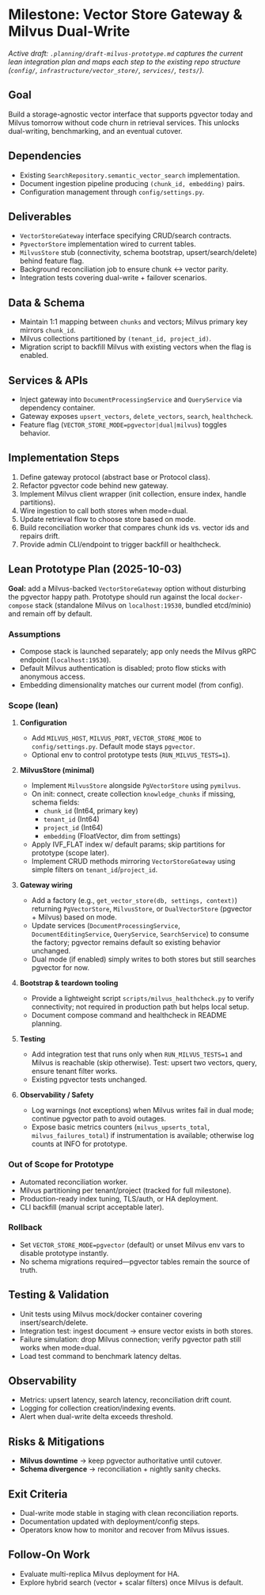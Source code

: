 # Milestone: Vector Store Gateway & Milvus Dual-Write

_Active draft: `.planning/draft-milvus-prototype.md` captures the current lean integration plan and maps each step to the existing repo structure (`config/`, `infrastructure/vector_store/`, `services/`, `tests/`)._

## Goal
Build a storage-agnostic vector interface that supports pgvector today and Milvus tomorrow without code churn in retrieval services. This unlocks dual-writing, benchmarking, and an eventual cutover.

## Dependencies
- Existing `SearchRepository.semantic_vector_search` implementation.
- Document ingestion pipeline producing `(chunk_id, embedding)` pairs.
- Configuration management through `config/settings.py`.

## Deliverables
- `VectorStoreGateway` interface specifying CRUD/search contracts.
- `PgvectorStore` implementation wired to current tables.
- `MilvusStore` stub (connectivity, schema bootstrap, upsert/search/delete) behind feature flag.
- Background reconciliation job to ensure chunk ↔ vector parity.
- Integration tests covering dual-write + failover scenarios.

## Data & Schema
- Maintain 1:1 mapping between `chunks` and vectors; Milvus primary key mirrors `chunk_id`.
- Milvus collections partitioned by `(tenant_id, project_id)`.
- Migration script to backfill Milvus with existing vectors when the flag is enabled.

## Services & APIs
- Inject gateway into `DocumentProcessingService` and `QueryService` via dependency container.
- Gateway exposes `upsert_vectors`, `delete_vectors`, `search`, `healthcheck`.
- Feature flag (`VECTOR_STORE_MODE=pgvector|dual|milvus`) toggles behavior.

## Implementation Steps
1. Define gateway protocol (abstract base or Protocol class).
2. Refactor pgvector code behind new gateway.
3. Implement Milvus client wrapper (init collection, ensure index, handle partitions).
4. Wire ingestion to call both stores when mode=dual.
5. Update retrieval flow to choose store based on mode.
6. Build reconciliation worker that compares chunk ids vs. vector ids and repairs drift.
7. Provide admin CLI/endpoint to trigger backfill or healthcheck.

## Lean Prototype Plan (2025-10-03)
**Goal:** add a Milvus-backed `VectorStoreGateway` option without disturbing the pgvector happy path. Prototype should run against the local `docker-compose` stack (standalone Milvus on `localhost:19530`, bundled etcd/minio) and remain off by default.

### Assumptions
- Compose stack is launched separately; app only needs the Milvus gRPC endpoint (`localhost:19530`).
- Default Milvus authentication is disabled; proto flow sticks with anonymous access.
- Embedding dimensionality matches our current model (from config).

### Scope (lean)
1. **Configuration**
	- Add `MILVUS_HOST`, `MILVUS_PORT`, `VECTOR_STORE_MODE` to `config/settings.py`. Default mode stays `pgvector`.
	- Optional env to control prototype tests (`RUN_MILVUS_TESTS=1`).

2. **MilvusStore (minimal)**
	- Implement `MilvusStore` alongside `PgVectorStore` using `pymilvus`.
	- On init: connect, create collection `knowledge_chunks` if missing, schema fields:
	  - `chunk_id` (Int64, primary key)
	  - `tenant_id` (Int64)
	  - `project_id` (Int64)
	  - `embedding` (FloatVector, dim from settings)
	- Apply IVF_FLAT index w/ default params; skip partitions for prototype (scope later).
	- Implement CRUD methods mirroring `VectorStoreGateway` using simple filters on `tenant_id`/`project_id`.

3. **Gateway wiring**
	- Add a factory (e.g., `get_vector_store(db, settings, context)`) returning `PgVectorStore`, `MilvusStore`, or `DualVectorStore` (pgvector + Milvus) based on mode.
	- Update services (`DocumentProcessingService`, `DocumentEditingService`, `QueryService`, `SearchService`) to consume the factory; pgvector remains default so existing behavior unchanged.
	- Dual mode (if enabled) simply writes to both stores but still searches pgvector for now.

4. **Bootstrap & teardown tooling**
	- Provide a lightweight script `scripts/milvus_healthcheck.py` to verify connectivity; not required in production path but helps local setup.
	- Document compose command and healthcheck in README planning.

5. **Testing**
	- Add integration test that runs only when `RUN_MILVUS_TESTS=1` and Milvus is reachable (skip otherwise). Test: upsert two vectors, query, ensure tenant filter works.
	- Existing pgvector tests unchanged.

6. **Observability / Safety**
	- Log warnings (not exceptions) when Milvus writes fail in dual mode; continue pgvector path to avoid outages.
	- Expose basic metrics counters (`milvus_upserts_total`, `milvus_failures_total`) if instrumentation is available; otherwise log counts at INFO for prototype.

### Out of Scope for Prototype
- Automated reconciliation worker.
- Milvus partitioning per tenant/project (tracked for full milestone).
- Production-ready index tuning, TLS/auth, or HA deployment.
- CLI backfill (manual script acceptable later).

### Rollback
- Set `VECTOR_STORE_MODE=pgvector` (default) or unset Milvus env vars to disable prototype instantly.
- No schema migrations required—pgvector tables remain the source of truth.

## Testing & Validation
- Unit tests using Milvus mock/docker container covering insert/search/delete.
- Integration test: ingest document → ensure vector exists in both stores.
- Failure simulation: drop Milvus connection; verify pgvector path still works when mode=dual.
- Load test command to benchmark latency deltas.

## Observability
- Metrics: upsert latency, search latency, reconciliation drift count.
- Logging for collection creation/indexing events.
- Alert when dual-write delta exceeds threshold.

## Risks & Mitigations
- **Milvus downtime** → keep pgvector authoritative until cutover.
- **Schema divergence** → reconciliation + nightly sanity checks.

## Exit Criteria
- Dual-write mode stable in staging with clean reconciliation reports.
- Documentation updated with deployment/config steps.
- Operators know how to monitor and recover from Milvus issues.

## Follow-On Work
- Evaluate multi-replica Milvus deployment for HA.
- Explore hybrid search (vector + scalar filters) once Milvus is default.
